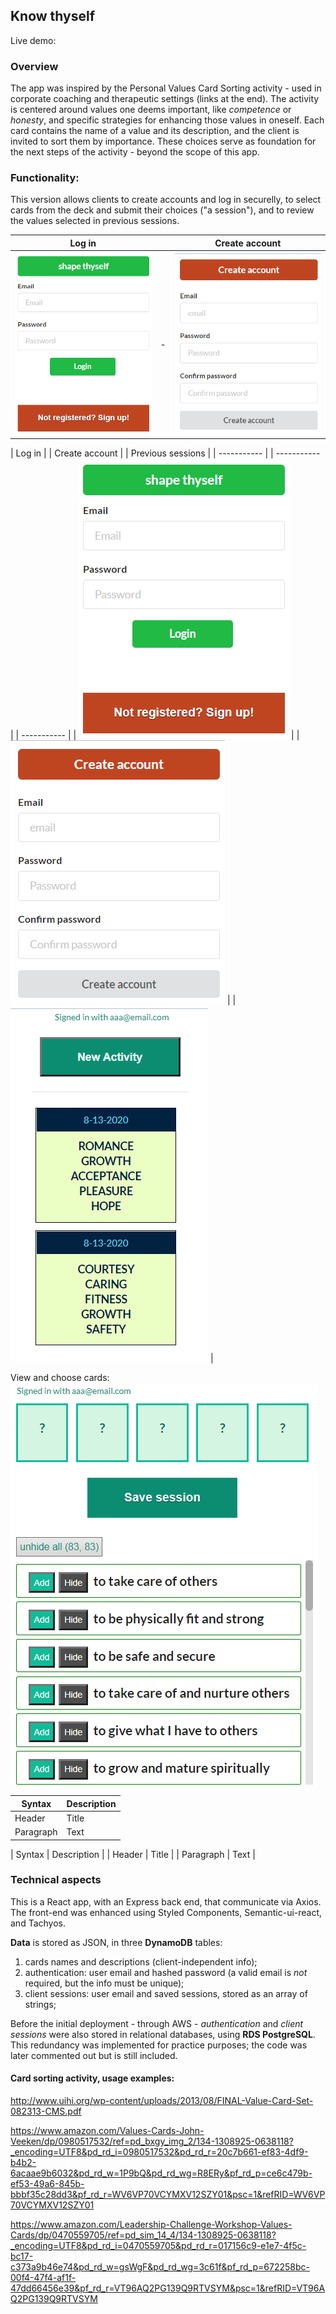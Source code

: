 ## Know thyself

Live demo: 

### Overview

The app was inspired by the Personal Values Card Sorting activity - used in corporate coaching and therapeutic settings (links at the end). The activity is centered around values one deems important, like *competence* or *honesty*, and specific strategies for enhancing those values in oneself. Each card contains the name of a value and its description, and the client is invited to sort them by importance. These choices serve as foundation for the next steps of the activity - beyond the scope of this app.

### Functionality:

This version allows clients to create accounts and log in securelly, to select cards from the deck and submit their choices ("a session"), and to review the values selected in previous sessions. 

| Log in |  | Create account |
| ----------- | - | ----------- |
| ![Landing Page](/front_end/public/screen01.png "Landing page") | - | ![Create account](/front_end/public/screen02.png "Create account") |


| Log in | | Create account | | Previous sessions | 
| ----------- | | ----------- | | ----------- |
| ![Landing Page](/front_end/public/screen01.png "Landing page") | | ![Create account](/front_end/public/screen02.png "Create account") | | ![Saved sessions](/front_end/public/screen04.png "Saved sessions") |


View and choose cards:
![Sorting activity page](/front_end/public/screen03.png "Sorting activity")



| Syntax | Description |
| ----------- | ----------- |
| Header | Title |
| Paragraph | Text |

| Syntax | Description |
| Header | Title |
| Paragraph | Text |


### Technical aspects

This is a React app, with an Express back end, that communicate via Axios. 
The front-end was enhanced using Styled Components, Semantic-ui-react, and Tachyos.

**Data** is stored as JSON, in three **DynamoDB** tables:
1. cards names and descriptions (client-independent info);
2. authentication: user email and hashed password (a valid email is *not* required, but the info must be unique);
3. client sessions: user email and saved sessions, stored as an array of strings;


Before the initial deployment - through AWS - *authentication* and *client sessions* were also stored in relational databases, using **RDS PostgreSQL**. This redundancy was implemented for practice purposes; the code was later commented out but is still included. 


#### Card sorting activity, usage examples:

<http://www.uihi.org/wp-content/uploads/2013/08/FINAL-Value-Card-Set-082313-CMS.pdf>

<https://www.amazon.com/Values-Cards-John-Veeken/dp/0980517532/ref=pd_bxgy_img_2/134-1308925-0638118?_encoding=UTF8&pd_rd_i=0980517532&pd_rd_r=20c7b661-ef83-4df9-b4b2-6acaae9b6032&pd_rd_w=1P9bQ&pd_rd_wg=R8ERy&pf_rd_p=ce6c479b-ef53-49a6-845b-bbbf35c28dd3&pf_rd_r=WV6VP70VCYMXV12SZY01&psc=1&refRID=WV6VP70VCYMXV12SZY01>

<https://www.amazon.com/Leadership-Challenge-Workshop-Values-Cards/dp/0470559705/ref=pd_sim_14_4/134-1308925-0638118?_encoding=UTF8&pd_rd_i=0470559705&pd_rd_r=017156c9-e1e7-4f5c-bc17-c373a9b46e74&pd_rd_w=gsWgF&pd_rd_wg=3c61f&pf_rd_p=672258bc-00f4-47f4-af1f-47dd66456e39&pf_rd_r=VT96AQ2PG139Q9RTVSYM&psc=1&refRID=VT96AQ2PG139Q9RTVSYM>






